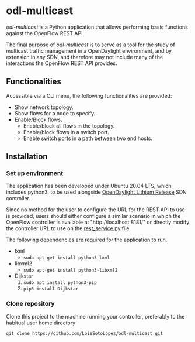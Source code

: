 
# odl-multicast

*odl-multicast* is a Python application that allows performing basic functions against the OpenFlow REST API.

The final purpose of *odl-multicast* is to serve as a tool for the study of multicast traffic management in a OpenDaylight environment, and by extension in any SDN, and therefore may not include many of the interactions the OpenFlow REST API provides.

## Functionalities
Accessible via a CLI menu, the following functionalities are provided:
 - Show network topology.
 - Show flows for a node to specify.
 - Enable/Block flows.
	 - Enable/block all flows in the topology.
	 - Enable/block flows in a switch port.
	 - Enable switch ports in a path between two end hosts.

## Installation
### Set up environment
The application has been developed under Ubuntu 20.04 LTS, which includes python3, to be used alongside [OpenDaylight Lithium Release](https://www.opendaylight.org/what-we-do/current-release/lithium) SDN controller.

Since no method for the user to configure the URL for the REST API to use is provided, users should either configure a similar scenario in which the OpenFlow controller is available at "http://localhost:8181/" or directly modify the controller URL to use on the [rest_service.py](rest_service.py) file.

The following dependencies are required for the application to run.
 - lxml
	 - `sudo apt-get install python3-lxml`
 - libxml2
	 - 	 `sudo apt-get install python3-libxml2`
 - Dijkstar
	 1. `sudo apt install python3-pip`
	 2. `pip3 install Dijkstar`
 

### Clone repository
Clone this project to the machine running your controller, preferably to the habitual user home directory

    git clone https://github.com/LoisSotoLopez/odl-multicast.git